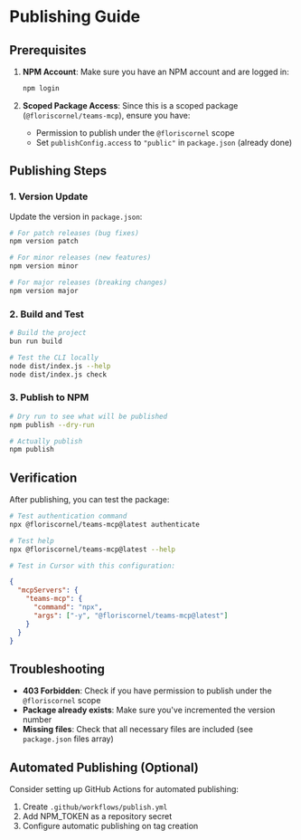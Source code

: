 # Publishing Guide

## Prerequisites

1. **NPM Account**: Make sure you have an NPM account and are logged in:
   ```bash
   npm login
   ```

2. **Scoped Package Access**: Since this is a scoped package (`@floriscornel/teams-mcp`), ensure you have:
   - Permission to publish under the `@floriscornel` scope
   - Set `publishConfig.access` to `"public"` in `package.json` (already done)

## Publishing Steps

### 1. Version Update
Update the version in `package.json`:
```bash
# For patch releases (bug fixes)
npm version patch

# For minor releases (new features)
npm version minor

# For major releases (breaking changes)
npm version major
```

### 2. Build and Test
```bash
# Build the project
bun run build

# Test the CLI locally
node dist/index.js --help
node dist/index.js check
```

### 3. Publish to NPM
```bash
# Dry run to see what will be published
npm publish --dry-run

# Actually publish
npm publish
```

## Verification

After publishing, you can test the package:

```bash
# Test authentication command
npx @floriscornel/teams-mcp@latest authenticate

# Test help
npx @floriscornel/teams-mcp@latest --help

# Test in Cursor with this configuration:
```

```json
{
  "mcpServers": {
    "teams-mcp": {
      "command": "npx",
      "args": ["-y", "@floriscornel/teams-mcp@latest"]
    }
  }
}
```

## Troubleshooting

- **403 Forbidden**: Check if you have permission to publish under the `@floriscornel` scope
- **Package already exists**: Make sure you've incremented the version number
- **Missing files**: Check that all necessary files are included (see `package.json` files array)

## Automated Publishing (Optional)

Consider setting up GitHub Actions for automated publishing:

1. Create `.github/workflows/publish.yml`
2. Add NPM_TOKEN as a repository secret
3. Configure automatic publishing on tag creation 